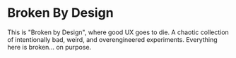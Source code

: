 # Broken By Design
This is "Broken by Design", where good UX goes to die. A chaotic collection of intentionally bad, weird, and overengineered experiments. Everything here is broken... on purpose.  
